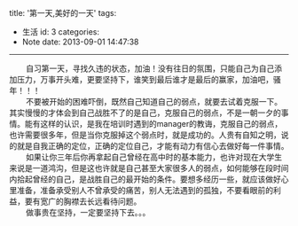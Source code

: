 title: '第一天,美好的一天'
tags:
  - 生活
id: 3
categories:
  - Note
date: 2013-09-01 14:47:38
---

<div style="font-size: 14px;"><span style="padding-left: 30px;">自习第一天，寻找久违的状态，加油！没有往日的氛围，只能自己为自己添加压力，万事开头难，更要坚持下，谁笑到最后谁才是最后的赢家，加油吧，骚年！！！</span></div>

<div style="font-size: 14px;"><span style="padding-left: 30px;">不要被开始的困难吓倒，既然自己知道自己的弱点，就要去试着克服一下。其实慢慢的才体会到自己战胜不了的是自己，克服自己的弱点，不是一朝一夕的事情。能有这样的认识，是我在培训时遇到的manager的教诲，克服自己的弱点，也许需要很多年，但是当你克服掉这个弱点时，就是成功的。人贵有自知之明，说的就是自我正确的定位，正确的定位自己，才能有动力有信心去做好每一件事情。</span></div>

<div style="font-size: 14px;"><span style="padding-left: 30px;">如果让你三年后你再拿起自己曾经在高中时的基本能力，也许对现在大学生来说是一道鸿沟，但是这也许就是自己甚至大家很多人的弱点，如何能够在段时间内拾起曾经的自己，是战胜自己的最开始的条件。要想多经历一些，就应该做好心里准备，准备承受别人不曾承受的痛苦，别人无法遇到的孤独，不要看眼前的利益，要有宽广的胸襟去长远看待问题。</span></div>

<div style="font-size: 14px;"><span style="padding-left: 30px;">做事贵在坚持，一定要坚持下去。。。</span></div>